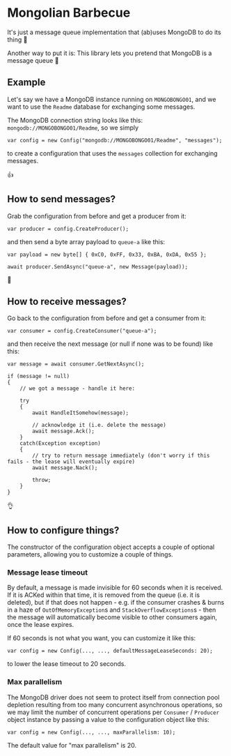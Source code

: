 # Mongolian Barbecue

It's just a message queue implementation that (ab)uses MongoDB to do its thing :eyes:

Another way to put it is: This library lets you pretend that MongoDB is a message queue :speak_no_evil:

## Example

Let's say we have a MongoDB instance running on `MONGOBONGO01`, and we want to use the `Readme` database for exchanging some messages.

The MongoDB connection string looks like this: `mongodb://MONGOBONGO01/Readme`, so we simply

	var config = new Config("mongodb://MONGOBONGO01/Readme", "messages");

to create a configuration that uses the `messages` collection for exchanging messages.

:+1:



## How to send messages?

Grab the configuration from before and get a producer from it:

	var producer = config.CreateProducer();

and then send a byte array payload to `queue-a` like this:

	var payload = new byte[] { 0xC0, 0xFF, 0x33, 0xBA, 0xDA, 0x55 };

	await producer.SendAsync("queue-a", new Message(payload));

:clap:



## How to receive messages?

Go back to the configuration from before and get a consumer from it:

	var consumer = config.CreateConsumer("queue-a");

and then receive the next message (or null if none was to be found) like this:

	var message = await consumer.GetNextAsync();

	if (message != null) 
	{
		// we got a message - handle it here:

		try
		{
			await HandleItSomehow(message);
			
			// acknowledge it (i.e. delete the message)
			await message.Ack();
		}
		catch(Exception exception) 
		{
			// try to return message immediately (don't worry if this fails - the lease will eventually expire)
			await message.Nack();

			throw;
		}
	}

:ok_hand:



## How to configure things?

The constructor of the configuration object accepts a couple of optional parameters, allowing you to customize a couple of things.

### Message lease timeout

By default, a message is made invisible for 60 seconds when it is received. If it is ACKed within that time, it is removed from the queue
(i.e. it is deleted), but if that does not happen - e.g. if the consumer crashes & burns in a haze of `OutOfMemoryException`s and 
`StackOverflowExceptions`s - then the message will automatically become visible to other consumers again, once the lease expires.

If 60 seconds is not what you want, you can customize it like this:

    var config = new Config(..., ..., defaultMessageLeaseSeconds: 20);

to lower the lease timeout to 20 seconds.

### Max parallelism

The MongoDB driver does not seem to protect itself from connection pool depletion resulting from too many concurrent asynchronous
operations, so we may limit the number of concurrent operations per `Consumer` / `Producer` object instance by passing a value
to the configuration object like this:

    var config = new Config(..., ..., maxParallelism: 10);

The default value for "max parallelism" is 20.
